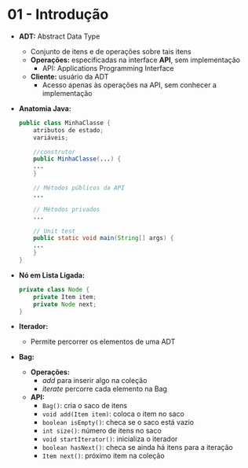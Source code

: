 # 01 - Introdução

* **ADT:** Abstract Data Type
    * Conjunto de itens e de operações sobre tais itens
    * **Operações:** especificadas na interface **API**, sem implementação
        * API: Applications Programming Interface
    * **Cliente:** usuário da ADT
        * Acesso apenas às operações na API, sem conhecer a implementação


* **Anatomia Java:**
    ```Java
    public class MinhaClasse {
        atributos de estado;
        variáveis;

        //construtor
        public MinhaClasse(...) {
        ...        
        }

        // Métodos públicos da API
        ...

        // Métodos privados
        ...

        // Unit test
        public static void main(String[] args) {
        ...
        }
    } 
    ```


* **Nó em Lista Ligada:**
    ```Java
    private class Node {
        private Item item;
        private Node next;
    }
    ```

* **Iterador:**
    * Permite percorrer os elementos de uma ADT


* **Bag:**
    * **Operações:**
        * *add* para inserir algo na coleção
        * *iterate* percorre cada elemento na Bag
    * **API:**
        * <code>Bag()</code>: cria o saco de itens
        * <code>void add(Item item)</code>: coloca o item no saco
        * <code>boolean isEmpty()</code>: checa se o saco está vazio
        * <code>int size()</code>: número de itens no saco
        * <code>void startIterator()</code>: inicializa o iterador
        * <code>boolean hasNext()</code>: checa se ainda há itens para a iteração
        * <code>Item next()</code>: próximo item na coleção
